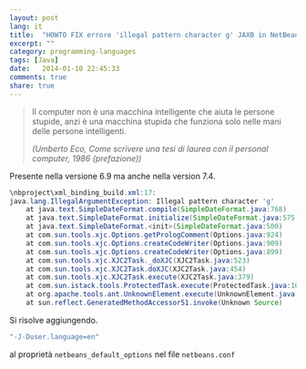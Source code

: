 ```yaml
---
layout: post
lang: it
title:  "HOWTO FIX errore 'illegal pattern character g' JAXB in NetBeans ."
excerpt: ""
category: programming-languages
tags: [Java]
date:   2014-01-10 22:45:33
comments: true
share: true
---
```


> Il computer non è una macchina intelligente che aiuta le persone stupide, anzi è una macchina stupida che funziona solo nelle mani delle persone intelligenti.
>
> *(Umberto Eco, Come scrivere una tesi di laurea con il personal computer, 1986 (prefazione))*

Presente nella versione 6.9 ma anche nella version 7.4.

```java
\nbproject\xml_binding_build.xml:17: 
java.lang.IllegalArgumentException: Illegal pattern character 'g'
    at java.text.SimpleDateFormat.compile(SimpleDateFormat.java:768)
    at java.text.SimpleDateFormat.initialize(SimpleDateFormat.java:575)
    at java.text.SimpleDateFormat.<init>(SimpleDateFormat.java:500)
    at com.sun.tools.xjc.Options.getPrologComment(Options.java:924)
    at com.sun.tools.xjc.Options.createCodeWriter(Options.java:909)
    at com.sun.tools.xjc.Options.createCodeWriter(Options.java:899)
    at com.sun.tools.xjc.XJC2Task._doXJC(XJC2Task.java:523)
    at com.sun.tools.xjc.XJC2Task.doXJC(XJC2Task.java:454)
    at com.sun.tools.xjc.XJC2Task.execute(XJC2Task.java:379)
    at com.sun.istack.tools.ProtectedTask.execute(ProtectedTask.java:103)
    at org.apache.tools.ant.UnknownElement.execute(UnknownElement.java:291)
    at sun.reflect.GeneratedMethodAccessor51.invoke(Unknown Source)
```

Si risolve aggiungendo.  

```bash 
"-J-Duser.language=en"  
```

al proprietà `netbeans_default_options` nel file `netbeans.conf`


